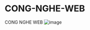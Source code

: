 # CONG-NGHE-WEB
CONG NGHE WEB
![image](https://github.com/user-attachments/assets/0f28bf33-7faf-42a6-aff0-4fc88f80b0c4)
